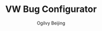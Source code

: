 ---
title: 'VW Bug Configurator'
author: Ogilvy Beijing
project_image_path: '/images/gallery/vw-bug-configurator.jpeg'
external_url: 'http://www.bugconfigurator.com/'
---
